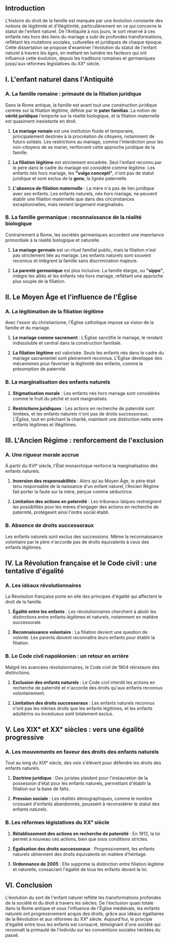 ## Introduction

L'histoire du droit de la famille est marquée par une évolution constante des notions de légitimité et d'illégitimité, particulièrement en ce qui concerne le statut de l'enfant naturel. De l'Antiquité à nos jours, le sort réservé à ces enfants nés hors des liens du mariage a subi de profondes transformations, reflétant les mutations sociales, culturelles et juridiques de chaque époque. Cette dissertation se propose d'examiner l'évolution du statut de l'enfant naturel à travers les âges, en mettant en lumière les facteurs qui ont influencé cette évolution, depuis les traditions romaines et germaniques jusqu'aux réformes législatives du XXᵉ siècle.

## I. L'enfant naturel dans l'Antiquité

### A. La famille romaine : primauté de la filiation juridique

Dans la Rome antique, la famille est avant tout une construction juridique centrée sur la filiation légitime, définie par le **pater familias**. La notion de **vérité juridique** l'emporte sur la réalité biologique, et la filiation maternelle est quasiment inexistante en droit.

1. **Le mariage romain** est une institution fluide et temporaire, principalement destinée à la procréation de citoyens, notamment de futurs soldats. Les restrictions au mariage, comme l'interdiction pour les non-citoyens de se marier, renforcent cette approche juridique de la famille.
    
2. **La filiation légitime** est strictement encadrée. Seul l'enfant reconnu par le père dans le cadre du mariage est considéré comme légitime. Les enfants nés hors mariage, les **"vulgo concepti"**, n'ont pas de statut juridique et sont exclus de la **gens**, la lignée paternelle.
    
3. **L'absence de filiation maternelle** : La mère n'a pas de lien juridique avec ses enfants. Les enfants naturels, nés hors mariage, ne peuvent établir une filiation maternelle que dans des circonstances exceptionnelles, mais restent largement marginalisés.
    

### B. La famille germanique : reconnaissance de la réalité biologique

Contrairement à Rome, les sociétés germaniques accordent une importance primordiale à la réalité biologique et naturelle.

1. **Le mariage germain** est un rituel familial public, mais la filiation n'est pas strictement liée au mariage. Les enfants naturels sont souvent reconnus et intègrent la famille sans discrimination majeure.
    
2. **La parenté germanique** est plus inclusive. La famille élargie, ou **"sippe"**, intègre les alliés et les enfants nés hors mariage, reflétant une approche plus souple de la filiation.
    

## II. Le Moyen Âge et l'influence de l'Église

### A. La légitimation de la filiation légitime

Avec l'essor du christianisme, l'Église catholique impose sa vision de la famille et du mariage.

1. **Le mariage comme sacrement** : L'Église sanctifie le mariage, le rendant indissoluble et central dans la construction familiale.
    
2. **La filiation légitime** est valorisée. Seuls les enfants nés dans le cadre du mariage sacramentel sont pleinement reconnus. L'Église développe des mécanismes pour favoriser la légitimité des enfants, comme la présomption de paternité.
    

### B. La marginalisation des enfants naturels

1. **Stigmatisation morale** : Les enfants nés hors mariage sont considérés comme le fruit du péché et sont marginalisés.
    
2. **Restrictions juridiques** : Les actions en recherche de paternité sont limitées, et les enfants naturels n'ont pas de droits successoraux. L'Église, tout en prêchant la charité, maintient une distinction nette entre enfants légitimes et illégitimes.
    

## III. L'Ancien Régime : renforcement de l'exclusion

### A. Une rigueur morale accrue

À partir du XVIᵉ siècle, l'État monarchique renforce la marginalisation des enfants naturels.

1. **Inversion des responsabilités** : Alors qu'au Moyen Âge, le père était tenu responsable de la naissance d'un enfant naturel, l'Ancien Régime fait porter la faute sur la mère, perçue comme séductrice.
    
2. **Limitation des actions en paternité** : Les tribunaux laïques restreignent les possibilités pour les mères d'engager des actions en recherche de paternité, protégeant ainsi l'ordre social établi.
    

### B. Absence de droits successoraux

Les enfants naturels sont exclus des successions. Même la reconnaissance volontaire par le père n'accorde pas de droits équivalents à ceux des enfants légitimes.

## IV. La Révolution française et le Code civil : une tentative d'égalité

### A. Les idéaux révolutionnaires

La Révolution française porte en elle des principes d'égalité qui affectent le droit de la famille.

1. **Égalité entre les enfants** : Les révolutionnaires cherchent à abolir les distinctions entre enfants légitimes et naturels, notamment en matière successorale.
    
2. **Reconnaissance volontaire** : La filiation devient une question de volonté. Les parents doivent reconnaître leurs enfants pour établir la filiation.
    

### B. Le Code civil napoléonien : un retour en arrière

Malgré les avancées révolutionnaires, le Code civil de 1804 réinstaure des distinctions.

1. **Exclusion des enfants naturels** : Le Code civil interdit les actions en recherche de paternité et n'accorde des droits qu'aux enfants reconnus volontairement.
    
2. **Limitation des droits successoraux** : Les enfants naturels reconnus n'ont pas les mêmes droits que les enfants légitimes, et les enfants adultérins ou incestueux sont totalement exclus.
    

## V. Les XIXᵉ et XXᵉ siècles : vers une égalité progressive

### A. Les mouvements en faveur des droits des enfants naturels

Tout au long du XIXᵉ siècle, des voix s'élèvent pour défendre les droits des enfants naturels.

1. **Doctrine juridique** : Des juristes plaident pour l'instauration de la possession d'état pour les enfants naturels, permettant d'établir la filiation sur la base de faits.
    
2. **Pression sociale** : Les réalités démographiques, comme le nombre croissant d'enfants abandonnés, poussent à reconsidérer le statut des enfants naturels.
    

### B. Les réformes législatives du XXᵉ siècle

1. **Rétablissement des actions en recherche de paternité** : En 1912, la loi permet à nouveau ces actions, bien que sous conditions strictes.
    
2. **Égalisation des droits successoraux** : Progressivement, les enfants naturels obtiennent des droits équivalents en matière d'héritage.
    
3. **Ordonnance de 2005** : Elle supprime la distinction entre filiation légitime et naturelle, consacrant l'égalité de tous les enfants devant la loi.
    

## VI. Conclusion

L'évolution du sort de l'enfant naturel reflète les transformations profondes de la société et du droit à travers les siècles. De l'exclusion quasi totale dans la Rome antique et sous l'influence de l'Église médiévale, les enfants naturels ont progressivement acquis des droits, grâce aux idéaux égalitaires de la Révolution et aux réformes du XXᵉ siècle. Aujourd'hui, le principe d'égalité entre tous les enfants est consacré, témoignant d'une société qui reconnaît la primauté de l'individu sur les conventions sociales héritées du passé.